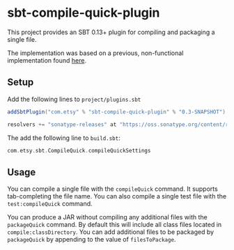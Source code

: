 # sbt-compile-quick-plugin

This project provides an SBT 0.13+ plugin for compiling and packaging
a single file.

The implementation was based on a previous, non-functional
implementation found [here](https://github.com/sbt/sbt/issues/240).

## Setup

Add the following lines to `project/plugins.sbt`

```scala
addSbtPlugin("com.etsy" % "sbt-compile-quick-plugin" % "0.3-SNAPSHOT")

resolvers += "sonatype-releases" at "https://oss.sonatype.org/content/repositories/releases/"	
```

The add the following line to `build.sbt`:

```scala
com.etsy.sbt.CompileQuick.compileQuickSettings
```

## Usage

You can compile a single file with the `compileQuick` command.  It
supports tab-completing the file name.  You can also compile a single
test file with the `test:compileQuick` command.

You can produce a JAR without compiling any additional files with the
`packageQuick` command.  By default this will include all class files
located in `compile:classDirectory`.  You can add additional files to
be packaged by `packageQuick` by appending to the value of
`filesToPackage`.
